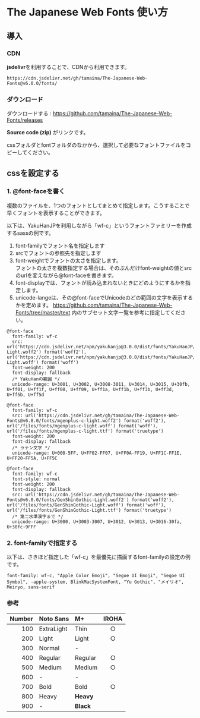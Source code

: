 # The Japanese Web Fonts 使い方

## 導入
### CDN
**jsdelivr**を利用することで、CDNから利用できます。

`https://cdn.jsdelivr.net/gh/tamaina/The-Japanese-Web-Fonts@v6.0.0/fonts/`

### ダウンロード
ダウンロードする : https://github.com/tamaina/The-Japanese-Web-Fonts/releases

**Source code (zip)** がリンクです。

cssフォルダとfontフォルダのなかから、選択して必要なフォントファイルをコピーしてください。

## cssを設定する

### 1. @font-faceを書く

複数のファイルを、1つのフォントとしてまとめて指定します。こうすることで早くフォントを表示することができます。

以下は、YakuHanJPを利用しながら「wf-c」というフォントファミリーを作成するsassの例です。

1. font-familyでフォント名を指定します
2. srcでフォントの参照先を指定します
3. font-weightでフォントの太さを指定します。  
   フォントの太さを複数指定する場合は、そのぶんだけfont-weightの値とsrcのurlを変えながら@font-faceを書きます。
4. font-displayでは、フォントが読み込まれないときにどのようにするかを指定します。
5. unicode-langeは、その@font-faceでUnicodeのどの範囲の文字を表示するかを定めます。
   https://github.com/tamaina/The-Japanese-Web-Fonts/tree/master/text 内のサブセット文字一覧を参考に指定してください。

```
@font-face
  font-family: wf-c
  src: url('https://cdn.jsdelivr.net/npm/yakuhanjp@3.0.0/dist/fonts/YakuHanJP/YakuHanJP-Light.woff2') format('woff2'), url('https://cdn.jsdelivr.net/npm/yakuhanjp@3.0.0/dist/fonts/YakuHanJP/YakuHanJP-Light.woff') format('woff')
  font-weight: 200
  font-display: fallback
  /* YakuHanの範囲 */
  unicode-range: U+3001, U+3002, U+3008-3011, U+3014, U+3015, U+30fb, U+ff01, U+ff1f, U+ff08, U+ff09, U+ff1a, U+ff1b, U+ff3b, U+ff3d, U+ff5b, U+ff5d

@font-face
  font-family: wf-c
  src: url('https://cdn.jsdelivr.net/gh/tamaina/The-Japanese-Web-Fonts@v6.0.0/fonts/mgenplus-c-light.woff2') format('woff2'), url('/files/fonts/mgenplus-c-light.woff') format('woff'), url('/files/fonts/mgenplus-c-light.ttf') format('truetype')
  font-weight: 200
  font-display: fallback
  /* ラテン文字 */
  unicode-range: U+000-5FF, U+FF02-FF07, U+FF0A-FF19, U+FF1C-FF1E, U+FF20-FF5A, U+FF5C

@font-face
  font-family: wf-c
  font-style: normal
  font-weight: 200
  font-display: fallback
  src: url('https://cdn.jsdelivr.net/gh/tamaina/The-Japanese-Web-Fonts@v6.0.0/fonts/GenShinGothic-Light.woff2') format('woff2'), url('/files/fonts/GenShinGothic-Light.woff') format('woff'), url('/files/fonts/GenShinGothic-Light.ttf') format('truetype')
  /* 第二水準漢字まで */
  unicode-range: U+3000, U+3003-3007, U+3012, U+3013, U+3016-30fa, U+30fc-9FFF
```

### 2. font-familyで指定する
以下は、さきほど指定した「wf-c」を最優先に描画するfont-familyの設定の例です。

```
font-family: wf-c, "Apple Color Emoji", "Segoe UI Emoji", "Segoe UI Symbol", -apple-system, BlinkMacSystemFont, "Yu Gothic", "メイリオ", Meiryo, sans-serif
```

### 参考

|Number|Noto Sans  |M+       |IROHA|
|-----:|:----------|:--------|:---:|
|100   |ExtraLight |Thin     |○   |
|200   |Light      |Light    |○   |
|300   |Normal     |-        |     |
|400   |Regular    |Regular  |○   |
|500   |Medium     |Medium   |○   |
|600   |-          |-        |     |
|700   |Bold       |Bold     |○   |
|800   |Heavy      |**Heavy**|     |
|900   |-          |**Black**|     |
